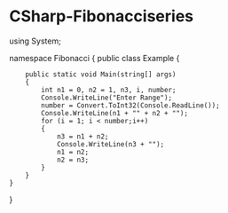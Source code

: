 # CSharp-Fibonacciseries

using System;

namespace Fibonacci
{
    public class Example
    {


        public static void Main(string[] args)
        {
            int n1 = 0, n2 = 1, n3, i, number;
            Console.WriteLine("Enter Range");
            number = Convert.ToInt32(Console.ReadLine());
            Console.WriteLine(n1 + "" + n2 + "");
            for (i = 1; i < number;i++)
            {
                n3 = n1 + n2;
                Console.WriteLine(n3 + "");
                n1 = n2;
                n2 = n3;
            }
        }
    }
}
